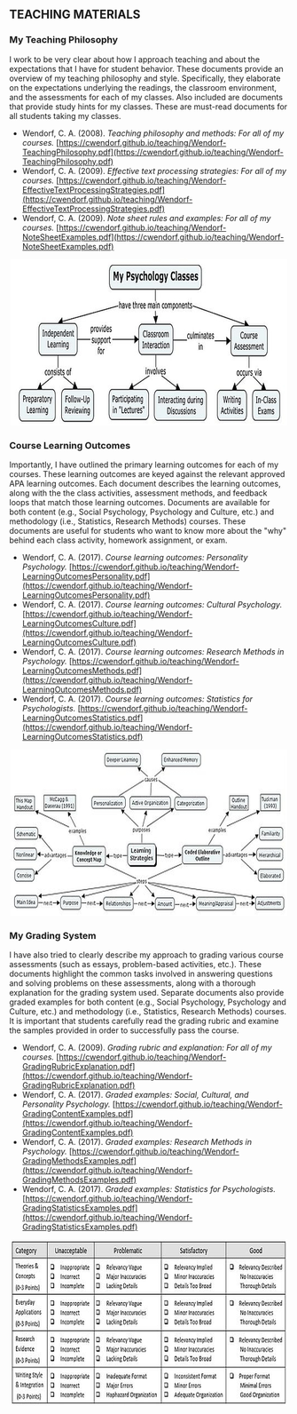## TEACHING MATERIALS

### My Teaching Philosophy

I work to be very clear about how I approach teaching and about the expectations that I have for student behavior. These documents provide an overview of my teaching philosophy and style. Specifically, they elaborate on the expectations underlying the readings, the classroom environment, and the assessments for each of my classes. Also included are documents that provide study hints for my classes. These are must-read documents for all students taking my classes.

- Wendorf, C. A. (2008). *Teaching philosophy and methods: For all of my courses.* [https://cwendorf.github.io/teaching/Wendorf-TeachingPhilosophy.pdf](https://cwendorf.github.io/teaching/Wendorf-TeachingPhilosophy.pdf)
- Wendorf, C. A. (2009). *Effective text processing strategies: For all of my courses.* [https://cwendorf.github.io/teaching/Wendorf-EffectiveTextProcessingStrategies.pdf](https://cwendorf.github.io/teaching/Wendorf-EffectiveTextProcessingStrategies.pdf)
- Wendorf, C. A. (2009). *Note sheet rules and examples: For all of my courses.* [https://cwendorf.github.io/teaching/Wendorf-NoteSheetExamples.pdf](https://cwendorf.github.io/teaching/Wendorf-NoteSheetExamples.pdf)

<p align="center" class=icon><kbd><img src="ComponentChart.jpg"></kbd></p>

### Course Learning Outcomes

Importantly, I have outlined the primary learning outcomes for each of my courses. These learning outcomes are keyed against the relevant approved APA learning outcomes. Each document describes the learning outcomes, along with the the class activities, assessment methods, and feedback loops that match those learning outcomes. Documents are available for both content (e.g., Social Psychology, Psychology and Culture, etc.) and methodology (i.e., Statistics, Research Methods) courses. These documents are useful for students who want to know more about the "why" behind each class activity, homework assignment, or exam.

- Wendorf, C. A. (2017). *Course learning outcomes: Personality Psychology.* [https://cwendorf.github.io/teaching/Wendorf-LearningOutcomesPersonality.pdf](https://cwendorf.github.io/teaching/Wendorf-LearningOutcomesPersonality.pdf)
- Wendorf, C. A. (2017). *Course learning outcomes: Cultural Psychology.* [https://cwendorf.github.io/teaching/Wendorf-LearningOutcomesCulture.pdf](https://cwendorf.github.io/teaching/Wendorf-LearningOutcomesCulture.pdf)
- Wendorf, C. A. (2017). *Course learning outcomes: Research Methods in Psychology.* [https://cwendorf.github.io/teaching/Wendorf-LearningOutcomesMethods.pdf](https://cwendorf.github.io/teaching/Wendorf-LearningOutcomesMethods.pdf)
- Wendorf, C. A. (2017). *Course learning outcomes: Statistics for Psychologists.* [https://cwendorf.github.io/teaching/Wendorf-LearningOutcomesStatistics.pdf](https://cwendorf.github.io/teaching/Wendorf-LearningOutcomesStatistics.pdf)

<p align="center" class=icon><kbd><img src="CMapExample.jpg"></kbd></p>

### My Grading System

I have also tried to clearly describe my approach to grading various course assessments (such as essays, problem-based activities, etc.). These documents highlight the common tasks involved in answering questions and solving problems on these assessments, along with a thorough explanation for the grading system used. Separate documents also provide graded examples for both content (e.g., Social Psychology, Psychology and Culture, etc.) and methodology (i.e., Statistics, Research Methods) courses. It is important that students carefully read the grading rubric and examine the samples provided in order to successfully pass the course.

- Wendorf, C. A. (2009). *Grading rubric and explanation: For all of my courses.* [https://cwendorf.github.io/teaching/Wendorf-GradingRubricExplanation.pdf](https://cwendorf.github.io/teaching/Wendorf-GradingRubricExplanation.pdf)
- Wendorf, C. A. (2017). *Graded examples: Social, Cultural, and Personality Psychology.* [https://cwendorf.github.io/teaching/Wendorf-GradingContentExamples.pdf](https://cwendorf.github.io/teaching/Wendorf-GradingContentExamples.pdf)
- Wendorf, C. A. (2017). *Graded examples: Research Methods in Psychology.* [https://cwendorf.github.io/teaching/Wendorf-GradingMethodsExamples.pdf](https://cwendorf.github.io/teaching/Wendorf-GradingMethodsExamples.pdf)
- Wendorf, C. A. (2017). *Graded examples: Statistics for Psychologists.* [https://cwendorf.github.io/teaching/Wendorf-GradingStatisticsExamples.pdf](https://cwendorf.github.io/teaching/Wendorf-GradingStatisticsExamples.pdf)

<p align="center" class=icon><kbd><img src="RubricExample.jpg"></kbd></p>
